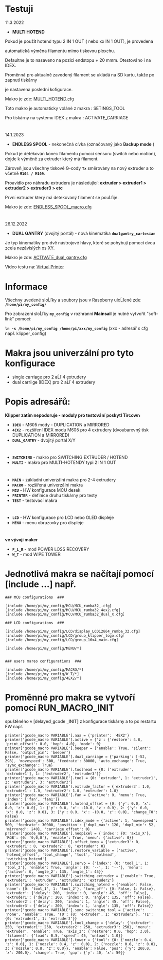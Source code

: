 # Testuji 


11.3.2022

- **MULTI HOTEND** 

 Pokud je použit hotend typu 2 IN 1 OUT ( nebo xx IN 1 OUT), je provedena 

 automatická výměna filamentu mimo tiskovou ploxchu.

 Defaultne je to nasaveno na pozici endstopu + 20 mmm. Otestováno i na IDEX.
 
 Proměnná pro aktualně zavedený filament se ukládá na SD kartu, takže po zapnutí tiskárny
 
 je nastavena poslední kofigurace.

 Makro je zde: [MULTI_HOTEND.cfg](https://github.com/DrumClock/my_config/blob/main/MULTI/MULTI_HOTEND.cfg)

 Toto makro je automaticky voláné z makra : SETINGS_TOOL
 
 Pro tiskárny na systemu IDEX z makra : ACTIVATE_CARRIAGE 
 
 #

14.1.2023

- **ENDLESS SPOOL** - nekonečná cívka (označovaný jako **Backup mode** )

 Pokud je detekován konec filamentu pomocí sensoru (switch nebo motion), dojde k výměně za extruder který má filament.
  
 Zároveň jsou všechny tiskové G-cody  **`Tx`** směrovány na nový extruder a to včetně  **`M104 / M109`**.
 
 Proavidlo pro náhradu extruderu je následující:  **extruder > extruder1 > extruder2 > extruder3 > etc**
 
 První extruder který má detekovaný filament se pouĹľije.
 
 Makro je zde: [ENDLESS_SPOOL_macro.cfg](https://github.com/DrumClock/my_config/blob/main/MACRO/ENDLESS_SPOOL_macro.cfg)
  
#

26.12.2022

- **DUAL GANTRY** (dvojitý portál) - nová kinematika  **`dualgantry_cartesian`** 

 Je typ kinematiky pro dvě nástrojové hlavy, které se pohybují pomocí dvou zcela nezávislých os XY.
  
 Makro je zde: [ACTIVATE_dual_gantry.cfg](https://github.com/DrumClock/my_config/blob/main/DUAL_GANTRY/ACTIVATE_dual_gantry.cfg)
    
 Video testu na: [Virtual Printer](https://youtu.be/5AJfQ59xB38)

# Informace

Všechny uvedené sloĹľky a soubory jsou v Raspberry uloĹľené zde:  **`/home/pi/my_config/`**

Pro zobrazení sloĹľky **`my_config`** v rozhranní **Mainsail** je nutné vytvořit "soft-link" pomocí:

**` ln -s /home/pi/my_config /home/pi/xxx/my_config `**   (xxx - adresář s cfg např. klipper_config)

# Makra jsou univerzální pro tyto konfigurace

- single carriage pro 2 aĹľ 4 extrudery
- dual carriige (IDEX) pro 2 aĹľ 4 extrudery

# Popis adresářů:
**Klipper zatím nepodoruje - moduly pro testování poskytl Tircown**
- **`IDEX`**          - M605 mody - DUPLICATION a MIRRORED 
- **`4EX2`**          - rozšíření IDEX modu M605 pro 4 extrudery (dvoubarevný tisk DUPLICATION a MIRRORED)
- **`DUAL_GANTRY`**   - dvojitý portál X/Y  
#
- **`SWITCHING`**      - makro pro SWITCHING EXTRUDER / HOTEND  
- **`MULTI`**          - makro pro MULTI-HOTENDY typi 2 IN 1 OUT
#
- **`MAIN`**          - základní univerzální makra pro 2-4 extrudery 
- **`MACRO`**         - rozšířená univerzální makra  
- **`MCU`**           - HW konfigurace MCU desek
- **`PRINTER`**       - definice druhu tiskárny pro testy
- **`TEST`**          - testovací makra
#
- **`LCD`**           - HW konfigurace pro LCD nebo OLED displeje 
- **`MENU`**          - menu obrazovky pro displeje
#
**ve vývoji maker**
- **`P_L_R`**         - mod POWER LOSS RECOVERY  
- **`W_T`**           - mod WIPE TOWER 

# Jednotlivá makra se načítají pomocí [include ...] např.

```
### MCU configurations  ###

[include /home/pi/my_config/MCU/MCU_rumba32_.cfg]
[include /home/pi/my_config/MCU/MCU_rumba32_4ex2.cfg]
[include /home/pi/my_config/MCU/MCU_rumba32_dual_X.cfg]

### LCD configurations  ###

[include /home/pi/my_config/LCD/display_LCD12864_rumba_32.cfg]
[include /home/pi/my_config/LCD/group_klipper_logo.cfg]
[include /home/pi/my_config/LCD/group_16x4_main.cfg]

[include /home/pi/my_config/MENU/*]


### users mareo configurations  ###

[include /home/pi/my_config/MACRO/*]
[include /home/pi/my_config/W_T/*]
[include /home/pi/my_config/4EX2/*]
```

# Proměnné pro makra se vytvoří pomocí RUN_MACRO_INIT 
spuštěného v [delayed_gcode _INIT] z konfigurace tiskárny a to po restartu FW např.

```
printer['gcode_macro VARIABLE'].aaa = {'printer': '4EX2'}
printer['gcode_macro VARIABLE'].active = {'z': {'restore': 4.0, 'print_offset': 0.0, 'hop': 4.0}, 'mode': 0}
printer['gcode_macro VARIABLE'].beeper = {'enable': True, 'silent': False, 'output_pin': 'beeper'}
printer['gcode_macro VARIABLE'].dual_carriage = {'parking': [-52, 298], 'movespeed': 500, 'feedrate': 30000, 'auto_exchange': True, 'sync_exchange': True}
printer['gcode_macro VARIABLE'].toolhead = {0: ['extruder', 'extruder1'], 1: ['extruder2', 'extruder3']}
printer['gcode_macro VARIABLE'].tool = {0: 'extruder', 1: 'extruder1', 2: 'extruder2', 3: 'extruder3'}
printer['gcode_macro VARIABLE'].extrude_factor = {'extruder3': 1.0, 'extruder1': 1.0, 'extruder2': 1.0, 'extruder': 1.0}
printer['gcode_macro VARIABLE'].fan = {'active': 0, 'menu': True, 'index': ['fan', 'fan1']}
printer['gcode_macro VARIABLE'].hotend_offset = {0: {'y': 0.0, 'x': 0.0, 'z': 0.0}, 1: {'y': 0.0, 'x': -10.0, 'z': 0.0}, 2: {'y': 0.0, 'x': 0.0, 'z': 0.0}, 3: {'y': 0.0, 'x': -10.0, 'z': 0.0}, 'change_T0': False}
printer['gcode_macro VARIABLE'].idex_mode = {'active': 1, 'movespeed': 500, 'feedrate': 30000, 'position': {'dupl_max': 120, 'dupl_min': 52, 'mirrored': 240}, 'carriage_offset': 0}
printer['gcode_macro VARIABLE'].neopixel = {'index': {0: 'axis_X'}, 'RGB': {0: '0,0,0'}, 'enable': True, 'menu': {'active': 0}}
printer['gcode_macro VARIABLE'].offset_temp = {'extruder3': 0, 'extruder1': 0, 'extruder2': 0, 'extruder': 0}
printer['gcode_macro VARIABLE'].restore_variable = ['active', 'hotend_offset', 'tool_change', 'tool', 'toolhead', 'switching_hotend']
printer['gcode_macro VARIABLE'].servo = {'index': {0: 'tool_1', 1: 'tool_2'}, 'enable': True, 'angle': {0: '--', 1: '--'}, 'menu': {'active': 0, 'angle_2': 135, 'angle_1': 45}}
printer['gcode_macro VARIABLE'].switching_extruder = {'enable': True, 'extruder1': 'extruder', 'extruder3': 'extruder2'}
printer['gcode_macro VARIABLE'].switching_hotend = {'enable': False, 'name': {0: 'tool_1', 1: 'tool_2'}, 'turn_off': {0: False, 1: False}, 'extruder': {'delay': 200, 'index': 0, 'angle': 45, 'off': False}, 'extruder1': {'delay': 200, 'index': 0, 'angle': 135, 'off': False}, 'extruder2': {'delay': 200, 'index': 1, 'angle': 45, 'off': False}, 'extruder3': {'delay': 200, 'index': 1, 'angle': 135, 'off': False}}
printer['gcode_macro VARIABLE'].sync_switching_tool = {'active': 'none', 'enable': True, 'T0': {0: 'extruder', 1: 'extruder2'}, 'T1': {0: 'extruder1', 1: 'extruder3'}}
printer['gcode_macro VARIABLE'].tool_change = {'delay': {'extruder': 250, 'extruder1': 250, 'extruder2': 250, 'extruder3': 250}, 'menu': 'extruder', 'enable': True, 'axis_z': {'restore': 0.0, 'hop': 3.0}, 'filament': {'load': 0.5, 'speed': 45, 'unload': 1.0}}
printer['gcode_macro VARIABLE'].tower = {'tool': {0: {'nozzle': 0.4, 'z': 0.0}, 1: {'nozzle': 0.4, 'z': 0.0}, 2: {'nozzle': 0.6, 'z': 0.0}, 3: {'nozzle': 0.8, 'z': 0.0}}, 'enable': False, 'pos': {'y': 200.0, 'x': 200.0}, 'change': True, 'gap': {'y': 40, 'x': 50}}
```



#
